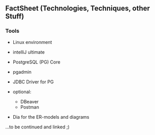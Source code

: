 ## FactSheet (Technologies, Techniques, other Stuff)
### Tools
* Linux environment
* intelliJ ultimate
* PostgreSQL (PG) Core
* pgadmin
* JDBC Driver for PG
* optional: 
  * DBeaver
  * Postman
  
* Dia for the ER-models and diagrams

...to be continued and linked ;)
